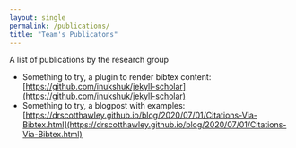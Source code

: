 ```yaml
---
layout: single
permalink: /publications/
title: "Team's Publicatons"
---
```


A list of publications by the research group

* Something to try, a plugin to render bibtex content: [https://github.com/inukshuk/jekyll-scholar](https://github.com/inukshuk/jekyll-scholar)
* Something to try, a blogpost with examples: [https://drscotthawley.github.io/blog/2020/07/01/Citations-Via-Bibtex.html](https://drscotthawley.github.io/blog/2020/07/01/Citations-Via-Bibtex.html)



